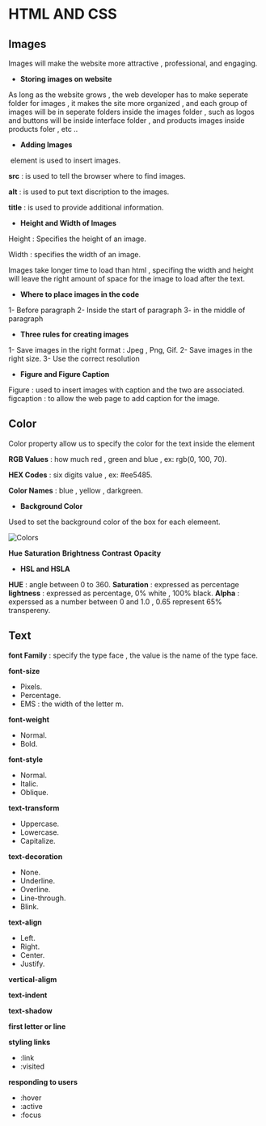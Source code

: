 # HTML AND CSS 

## Images

Images will make the website more attractive , professional, and engaging.

* **Storing images on website**

As long as the website grows , the web developer has to make seperate folder for images , it makes the site more organized , and each group of images will be in seperate folders inside the images folder , such as logos and buttons will be inside interface folder , and products images inside products foler , etc ..

* **Adding Images**

<img> element is used to insert images.

**src** : is used to tell the browser where to find images.

**alt** : is used to put text discription to the images.

**title** : is used to provide additional information.


* **Height and Width of Images**

Height : Specifies the height of an image. 

Width : specifies the width of an image.

Images take longer time to load than html , specifing the width and height will leave the right amount of space for the image to load after the text.


* **Where to place images in the code**

1- Before paragraph 
2- Inside the start of paragraph 
3- in the middle of paragraph 


* **Three rules for creating images**

1- Save images in the right format : Jpeg , Png, Gif.
2- Save images in the right size.
3- Use the correct resolution


* **Figure and Figure Caption** 

Figure : used to insert images with caption and the two are associated.
figcaption : to allow the web page to add caption for the image.


## Color

Color property allow us to specify the color for the text inside the element 

**RGB Values** : how much red , green and blue , ex: rgb(0, 100, 70).

**HEX Codes** : six digits value , ex: #ee5485.

**Color Names** : blue , yellow , darkgreen.

* **Background Color** 

Used to set the background color of the box for each elemeent.


![Colors](https://lh3.googleusercontent.com/proxy/MkSl8tABtj1bXeFIjwkpEWZgVWcT_NFMTEK2ozkf9t6u5V6SxI7ZXDJavVpFX-FrWMPLbWnV--nqqEK8DnvJos2eM53xZ8Yyi-mmMTIQOv4pWbumxivT547Z_fhhdFY)


**Hue**
**Saturation**
**Brightness**
**Contrast**
**Opacity**

* **HSL and HSLA** 

**HUE** : angle between 0 to 360.
**Saturation** : expressed as percentage 
**lightness** : expressed as percentage, 0% white , 100% black.
**Alpha** : experssed as a number between 0 and 1.0 , 0.65 represent 65% transpereny.


## Text

**font Family** : specify the type face , the value is the name of the type face.

**font-size** 

- Pixels.
- Percentage.
- EMS : the width of the letter m.

**font-weight** 

- Normal.
- Bold.

**font-style** 

- Normal.
- Italic.
- Oblique.

**text-transform**

- Uppercase.
- Lowercase.
- Capitalize.

**text-decoration**

- None.
- Underline.
- Overline.
- Line-through.
- Blink.

**text-align**

- Left.
- Right.
- Center.
- Justify.

**vertical-aligm**

**text-indent**

**text-shadow**

**first letter or line**

**styling links**

- :link
- :visited

**responding to users**

- :hover
- :active 
- :focus

